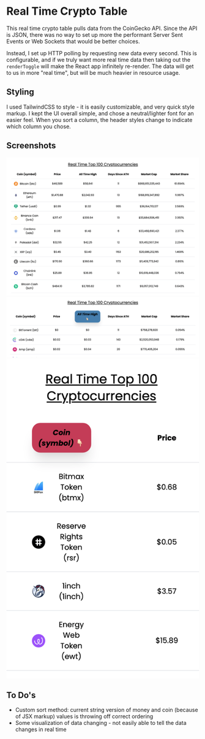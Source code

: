 # Real Time Crypto Table

This real time crypto table pulls data from the CoinGecko API. Since the API is JSON, there was no way to set up more the performant Server Sent Events or Web Sockets that would be better choices.

Instead, I set up HTTP polling by requesting new data every second. This is configurable, and if we truly want more real time data then taking out the `renderToggle` will make the React app infinitely re-render. The data will get to us in more "real time", but will be much heavier in resource usage.

## Styling

I used TailwindCSS to style - it is easily customizable, and very quick style markup. I kept the UI overall simple, and chose a neutral/lighter font for an easier feel. When you sort a column, the header styles change to indicate which column you chose.

## Screenshots

![Landing Screen](public/screenshots/1.png)
![Descending on Web App](public/screenshots/2.png)
![Ascending on Mobile](public/screenshots/3.png)

## To Do's

-   Custom sort method: current string version of money and coin (because of JSX markup) values is throwing off correct ordering
-   Some visualization of data changing - not easily able to tell the data changes in real time
